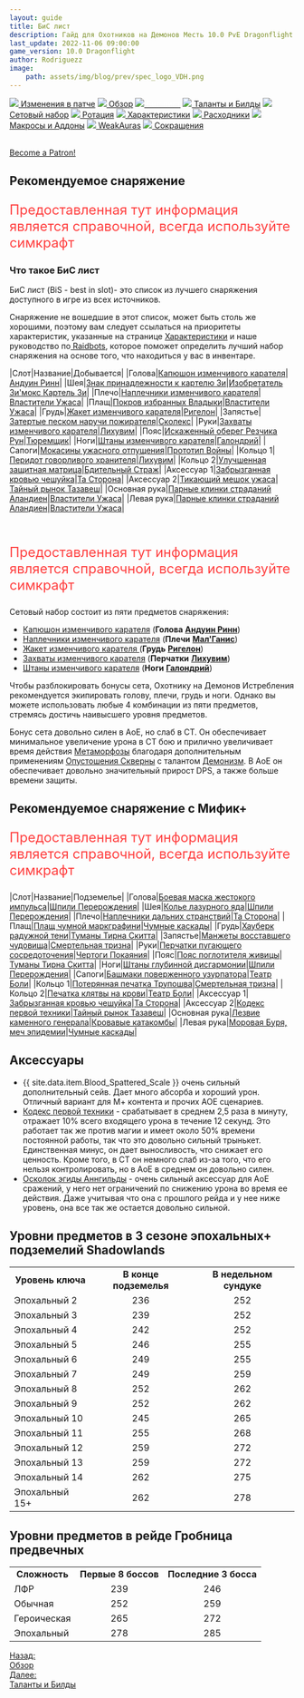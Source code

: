 ```yaml
---
layout: guide
title: БиС лист
description: Гайд для Охотников на Демонов Месть 10.0 PvE Dragonflight
last_update: 2022-11-06 09:00:00
game_version: 10.0 Dragonflight
author: Rodriguezz
image:
    path: assets/img/blog/prev/spec_logo_VDH.png
---
```


<div id="smooth-nav-outer">
<a href="{{ site.url }}/guide/vengeance/changes-patch.html"><img src="https://wow.zamimg.com/images/wow/icons/medium/inv_misc_spyglass_02.jpg"> Изменения в патче</a>
<a href="{{ site.url }}/guide/vengeance/overview.html"><img src="https://wow.zamimg.com/images/wow/icons/medium/inv_misc_spyglass_02.jpg"> Обзор</a>
<a href="{{ site.url }}/guide/vengeance/gear.html"><img src="https://wow.zamimg.com/images/wow/icons/medium/inv_chest_chain_03.jpg"><span style="color: white;"> Бис лист</span></a>
<a href="{{ site.url }}/guide/vengeance/talent-builds.html"><img src="https://wow.zamimg.com/images/wow/icons/medium/ability_marksmanship.jpg"> Таланты и Билды</a>
<a href="{{ site.url }}/guide/vengeance/Set-bonuses.html"><img src="https://wow.zamimg.com/images/wow/icons/medium/wow_token01.jpg"> Сетовый набор</a>
<a href="{{ site.url }}/guide/vengeance/rotation-priority.html"><img src="https://wow.zamimg.com/images/wow/icons/medium/wow_token01.jpg"> Ротация</a>
<a href="{{ site.url }}/guide/vengeance/stats.html"><img src="https://wow.zamimg.com/images/wow/icons/medium/inv_inscription_80_warscroll_intellect.jpg"> Характеристики</a>
<a href="{{ site.url }}/guide/vengeance/consumables.html"><img src="https://wow.zamimg.com/images/wow/icons/medium/inv_potion_92.jpg"> Расходники</a>
<a href="{{ site.url }}/guide/vengeance/macros-addons.html"><img src="https://wow.zamimg.com/images/wow/icons/medium/inv_eng_gearspringparts.jpg"> Макросы и Аддоны</a>
<a href="{{ site.url }}/guide/vengeance/weakauras.html"><img src="https://wow.zamimg.com/images/wow/icons/medium/spell_holy_auramastery.jpg"> WeakAuras</a>
<a href="{{ site.url }}/guide/vengeance/common-terms.html"><img src="https://wow.zamimg.com/images/wow/icons/medium/ui_chat.jpg"> Сокращения</a>
</div>
<br>

<a href="https://www.patreon.com/bePatron?u=43917749"  data-patreon-widget-type="become-patron-button">Become a Patron!</a><script async src="https://c6.patreon.com/becomePatronButton.bundle.js"></script>

## Рекомендуемое снаряжение

<p style="color:#ff4040;font-size:1.7em;">Предоставленная тут информация является справочной, всегда используйте симкрафт</p>

### Что такое БиС лист

БиС лист (BiS - best in slot)- это список из лучшего снаряжения доступного в игре из всех источников.

Снаряжение не вошедшие в этот список, может быть столь же хорошими, поэтому вам следует ссылаться на приоритеты характеристик, указанные на странице <a href="{{ site.url }}/guide/vengeance/stats.html"> Характеристики</a> и наше руководство по<a href="{{ site.url }}/guide/general/raidbots.html"> Raidbots</a>, которое поможет определить лучший набор снаряжения на основе того, что находиться у вас в инвентаре.	   

<div class="table-box" markdown="1">

|Слот|Название|Добывается|
|Голова|[Капюшон изменчивого карателя](https://ru.wowhead.com/item=188892/)|[Андуин Ринн](https://ru.wowhead.com/npc=181954)|
|Шея|[Знак принадлежности к картелю Зи](https://ru.wowhead.com/item=189827)|[Изобретатель Зи'мокс Картель Зи](https://ru.wowhead.com/npc=183501)|
|Плечо|[Наплечники изменчивого карателя](https://ru.wowhead.com/item=188896)|[Властители Ужаса](https://ru.wowhead.com/npc=181398)|
|Плащ|[Покров избранных Владыки](https://ru.wowhead.com/item=189847/)|[Властители Ужаса](https://ru.wowhead.com/npc=181398)|
|Грудь|[Жакет изменчивого карателя](https://ru.wowhead.com/item=188894)|[Ригелон](https://ru.wowhead.com/npc=182777)|
|Запястье|[Затертые песком наручи пожирателя](https://ru.wowhead.com/item=189812)|[Сколекс](https://ru.wowhead.com/npc=183937)|
|Руки|[Захваты изменчивого карателя](https://ru.wowhead.com/item=188898)|[Лихувим](https://ru.wowhead.com/npc=182169)|
|Пояс|[Искаженный оберег Резчика Рун](https://ru.wowhead.com/item=189856)|[Тюремщик](https://ru.wowhead.com/npc=185421)|
|Ноги|[Штаны изменчивого карателя](https://ru.wowhead.com/item=188893)|[Галондрий](https://ru.wowhead.com/npc=184915)|
|Сапоги|[Мокасины ужасного отпущения](https://ru.wowhead.com/item=189798)|[Прототип Войны](https://ru.wowhead.com/npc=181549)|
|Кольцо 1|[Перидот говорливого хранителя](https://ru.wowhead.com/item=189802)|[Лихувим](https://ru.wowhead.com/npc=182169)|
|Кольцо 2|[Улучшенная защитная матрица](https://ru.wowhead.com/item=189772)|[Бдительный Страж](https://ru.wowhead.com/npc=180773)|
|Аксессуар 1|[Забрызганная кровью чешуйка](https://ru.wowhead.com/item=179331)|[Та Сторона](https://ru.wowhead.com/de-other-side)|
|Аксессуар 2|[Тикающий мешок ужаса](https://ru.wowhead.com/item=185844)|[Тайный рынок Тазавеш](https://ru.wowhead.com/tazavesh-the-veiled-market)|
|Основная рука|[Парные клинки страданий Аландиен](https://ru.wowhead.com/item=189846)|[Властители Ужаса](https://ru.wowhead.com/npc=181398)|
|Левая рука|[Парные клинки страданий Аландиен](https://ru.wowhead.com/item=189846)|[Властители Ужаса](https://ru.wowhead.com/npc=181398)|

</div>
<br>

<p style="color:#ff4040;font-size:1.7em;">Предоставленная тут информация является справочной, всегда используйте симкрафт</p>

Сетовый набор состоит из пяти предметов снаряжения:

* <span class="q4">[Капюшон изменчивого карателя](https://ru.wowhead.com/item=188892/)</span> (**Голова** [**Андуин Ринн**](https://ru.wowhead.com/npc=181954/))
* <span class="q4">[Наплечники изменчивого карателя](https://ru.wowhead.com/item=188896/)</span> (**Плечи** [**Мал'Ганис**](https://ru.wowhead.com/npc=181398/))
* <span class="q4">[Жакет изменчивого карателя ](https://ru.wowhead.com/item=188894/)</span> (**Грудь** [**Ригелон**](https://ru.wowhead.com/npc=182777/))
* <span class="q4">[Захваты изменчивого карателя](https://ru.wowhead.com/item=188898/)</span> (**Перчатки** [**Лихувим**](https://ru.wowhead.com/npc=182169/))
* <span class="q4">[Штаны изменчивого карателя](https://ru.wowhead.com/item=188893/)</span> (**Ноги** [**Галондрий**](https://ru.wowhead.com/npc=184915/))

Чтобы разблокировать бонусы сета, Охотнику на Демонов Истребления рекомендуется экипировать голову, плечи, грудь и ноги. Однако вы можете использовать любые 4 комбинации из пяти предметов, стремясь достичь наивысшего уровня предметов.

Бонус сета довольно силен в AoE, но  слаб в СТ. Он обеспечивает минимальное увеличение урона в СТ бою и прилично увеличивает время действия [Метаморфозы](https://ru.wowhead.com/spell=187827) благодаря дополнительным применениям [Опустошения Скверны](https://ru.wowhead.com/spell=212084) с талантом [Демонизм](https://ru.wowhead.com/spell=321453). В AoE он обеспечивает довольно значительный прирост DPS, а также больше времени защиты.

## Рекомендуемое снаряжение с Мифик+

<p style="color:#ff4040;font-size:1.7em;">Предоставленная тут информация является справочной, всегда используйте симкрафт</p>

<div class="table-box" markdown="1">

|Слот|Название|Подземелье|
|Голова|[Боевая маска жестокого импульса](https://ru.wowhead.com/item=180106)|[Шпили Перерождения](https://ru.wowhead.com/spires-of-ascension)|
|Шея|[Колье лазурного яда](https://ru.wowhead.com/item=180115)|[Шпили Перерождения](https://ru.wowhead.com/spires-of-ascension)|
|Плечо|[Наплечники дальних странствий](https://ru.wowhead.com/item=179344)|[Та Сторона](https://ru.wowhead.com/de-other-side)|
|Плащ|[Плащ чумной маркграфини](https://ru.wowhead.com/item=178755/)|[Чумные каскады](https://ru.wowhead.com/plaguefall)|
|Грудь|[Хауберк радужной тени](https://ru.wowhead.com/item=178698)|[Туманы Тирна Скитта](https://ru.wowhead.com/mists-of-tirna-scithe)|
|Запястье|[Манжеты восставшего чудовища](https://ru.wowhead.com/item=178741)|[Смертельная тризна](https://ru.wowhead.com/the-necrotic-wake)|
|Руки|[Перчатки пугающего сосредоточения](https://ru.wowhead.com/item=178832)|[Чертоги Покаяния](https://ru.wowhead.com/halls-of-atonement)|
|Пояс|[Пояс поглотителя живицы](https://ru.wowhead.com/item=178699)|[Туманы Тирна Скитта](https://ru.wowhead.com/mists-of-tirna-scithe)|
|Ноги|[Штаны глубинной дисгармонии](https://ru.wowhead.com/item=180108)|[Шпили Перерождения](https://ru.wowhead.com/spires-of-ascension)|
|Сапоги|[Башмаки поверженного узурпатора](https://ru.wowhead.com/item=178797)|[Театр Боли](https://ru.wowhead.com/theater-of-pain)|
|Кольцо 1|[Потерянная печатка Трупошва](https://ru.wowhead.com/item=178736)|[Смертельная тризна](https://ru.wowhead.com/the-necrotic-wake)|
|Кольцо 2|[Печатка клятвы на крови](https://ru.wowhead.com/item=178871)|[Театр Боли](https://ru.wowhead.com/theater-of-pain)|
|Аксессуар 1|[Забрызганная кровью чешуйка](https://ru.wowhead.com/item=179331)|[Та Сторона](https://ru.wowhead.com/de-other-side)|
|Аксессуар 2|[Кодекс первой техники](https://ru.wowhead.com/item=185836)|[Тайный рынок Тазавеш](https://ru.wowhead.com/zone=13577/)|
|Основная рука|[Лезвие каменного генерала](https://ru.wowhead.com/item=178857)|[Кровавые катакомбы](https://ru.wowhead.com/sanguine-depths)|
|Левая рука|[Моровая Буря, меч эпидемии](https://ru.wowhead.com/item=178754)|[Чумные каскады](https://ru.wowhead.com/plaguefall)|


## Аксессуары

* {{ site.data.item.Blood_Spattered_Scale }} очень сильный дополнительный сейв. Дает много абсорба и хороший урон. Отличный вариант для М+ контента и прочих АОЕ сценариев.
* [Кодекс первой техники](https://ru.wowhead.com/item=185836) - срабатывает в среднем 2,5 раза в минуту, отражает 10% всего входящего урона в течение 12 секунд. Это работает так же против магии и имеет около 50% времени постоянной работы, так что это довольно сильный трынькет. Единственная минус, он дает выносливость, что снижает его ценность. Кроме того, в СТ он немного слаб из-за того, что его нельзя контролировать, но в АоЕ в среднем он довольно силен.
* [Осколок эгиды Аннгильды](https://ru.wowhead.com/item=186424) - очень сильный аксессуар для АоЕ сражений, у него нет ограничений по снижению урона во время ее действия. Даже учитывая что она с прошлого рейда и у нее ниже уровень, она все так же остается довольно сильной.


## Уровни предметов в 3 сезоне эпохальных+ подземелий Shadowlands

<table class="grid" style="max-width:750px">
<tbody>
<tr>
<td style="text-align: center;"><b>Уровень ключа</b></td>
<td style="text-align: center;"><b>В конце подземелья</b></td>
<td style="text-align: center;"><b>В недельном сундуке</b></td>
</tr>
<tr><td>Эпохальный 2</td>
<td style="text-align: center;">236</td>
<td style="text-align: center;">252</td>
</tr>
<tr><td>Эпохальный 3</td>
<td style="text-align: center;">239</td>
<td style="text-align: center;">252</td>
</tr>
<tr>
<td>Эпохальный 4</td>
<td style="text-align: center;">242</td>
<td style="text-align: center;">252</td>
</tr>
<tr><td>Эпохальный 5</td>
<td style="text-align: center;">246</td>
<td style="text-align: center;">255</td>
</tr>
<tr>
<td>Эпохальный 6</td>
<td style="text-align: center;">249</td>
<td style="text-align: center;">255</td>
</tr>
<tr>
<td>Эпохальный 7</td>
<td style="text-align: center;">249</td>
<td style="text-align: center;">259</td>
</tr>
<tr>
<td>Эпохальный 8</td>
<td style="text-align: center;">252</td>
<td style="text-align: center;">262</td>
</tr>
<tr>
<td>Эпохальный 9</td>
<td style="text-align: center;">252</td>
<td style="text-align: center;">262</td>
</tr>
<tr>
<td>Эпохальный 10</td>
<td style="text-align: center;">245</td>
<td style="text-align: center;">265</td>
</tr>
<tr>
<td>Эпохальный 11</td>
<td style="text-align: center;">255</td>
<td style="text-align: center;">268</td>
</tr>
<tr>
<td>Эпохальный 12</td>
<td style="text-align: center;">259</td>
<td style="text-align: center;">272</td>
</tr>
<tr>
<td>Эпохальный 13</td>
<td style="text-align: center;">259</td>
<td style="text-align: center;">272</td>
</tr>
<tr>
<td>Эпохальный 14</td>
<td style="text-align: center;">262</td>
<td style="text-align: center;">275</td>
</tr>
<tr>
<td>Эпохальный 15+</td>
<td style="text-align: center;">262</td>
<td style="text-align: center;">278</td>
</tr>
</tbody>
</table>

## Уровни предметов в рейде Гробница предвечных

<table class="grid" style="max-width:750px">
<tbody>
<tr>
<td style="text-align: center;"><b>Сложность</b></td>
<td style="text-align: center;"><b>Первые 8 боссов</b></td>
<td style="text-align: center;"><b>Последние 3 босса</b></td>
</tr>
<tr><td>ЛФР</td>
<td style="text-align: center;">239</td>
<td style="text-align: center;">246</td>
</tr>
<tr><td>Обычная</td>
<td style="text-align: center;">252</td>
<td style="text-align: center;">259</td>
</tr>
<tr>
<td>Героическая</td>
<td style="text-align: center;">265</td>
<td style="text-align: center;">272</td>
</tr>
<tr><td>Эпохальный</td>
<td style="text-align: center;">278</td>
<td style="text-align: center;">285</td>
</tr>
</tbody>
</table>

<div class="minibox minibox-left"><a href="{{ site.url }}/guide/vengeance/overview.html">Назад:<br>Обзор</a></div> 
<div class="minibox"><a href="{{ site.url }}/guide/vengeance/talent-builds.html">Далее:<br>Таланты и Билды</a></div>










